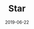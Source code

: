 ---
title: Star
date: '2019-06-22'
thumb_image: images/mar-4yo/4-mar-star.jpg
thumb_image_alt: Star
image: images/mar-4yo/4-mar-star.jpg
image_alt: Star
template: project
---	